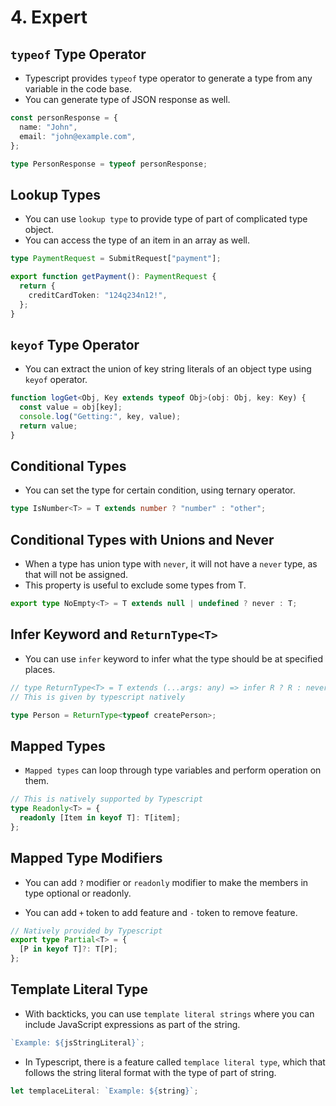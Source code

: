 # 4. Expert

## `typeof` Type Operator

- Typescript provides `typeof` type operator to generate a type from any variable in the code base.
- You can generate type of JSON response as well.

```typescript
const personResponse = {
  name: "John",
  email: "john@example.com",
};

type PersonResponse = typeof personResponse;
```

## Lookup Types

- You can use `lookup type` to provide type of part of complicated type object.
- You can access the type of an item in an array as well.

```typescript
type PaymentRequest = SubmitRequest["payment"];

export function getPayment(): PaymentRequest {
  return {
    creditCardToken: "124q234n12!",
  };
}
```

## `keyof` Type Operator

- You can extract the union of key string literals of an object type using `keyof` operator.

```typescript
function logGet<Obj, Key extends typeof Obj>(obj: Obj, key: Key) {
  const value = obj[key];
  console.log("Getting:", key, value);
  return value;
}
```

## Conditional Types

- You can set the type for certain condition, using ternary operator.

```typescript
type IsNumber<T> = T extends number ? "number" : "other";
```

## Conditional Types with Unions and Never

- When a type has union type with `never`, it will not have a `never` type, as that will not be assigned.
- This property is useful to exclude some types from T.

```typescript
export type NoEmpty<T> = T extends null | undefined ? never : T;
```

## Infer Keyword and `ReturnType<T>`

- You can use `infer` keyword to infer what the type should be at specified places.

```typescript
// type ReturnType<T> = T extends (...args: any) => infer R ? R : never;
// This is given by typescript natively

type Person = ReturnType<typeof createPerson>;
```

## Mapped Types

- `Mapped types` can loop through type variables and perform operation on them.

```typescript
// This is natively supported by Typescript
type Readonly<T> = {
  readonly [Item in keyof T]: T[item];
};
```

## Mapped Type Modifiers

- You can add `?` modifier or `readonly` modifier to make the members in type optional or readonly.

- You can add `+` token to add feature and `-` token to remove feature.

```typescript
// Natively provided by Typescript
export type Partial<T> = {
  [P in keyof T]?: T[P];
};
```

## Template Literal Type

- With backticks, you can use `template literal strings` where you can include JavaScript expressions as part of the string.

```javascript
`Example: ${jsStringLiteral}`;
```

- In Typescript, there is a feature called `templace literal type`, which that follows the string literal format with the type of part of string.

```typescript
let templaceLiteral: `Example: ${string}`;
```
